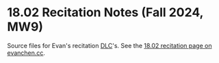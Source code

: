 # 18.02 Recitation Notes (Fall 2024, MW9)

Source files for Evan's recitation [DLC](https://w.wiki/B6m3)'s.
See the [18.02 recitation page on evanchen.cc](https://web.evanchen.cc/1802.html).
